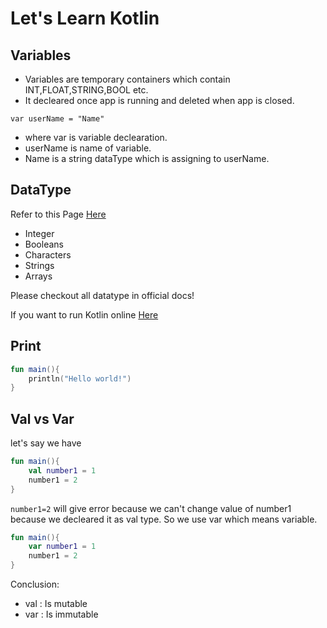 # Let's Learn Kotlin
## Variables
- Variables are temporary containers which contain INT,FLOAT,STRING,BOOL etc.
- It decleared once app is running and deleted when app is closed.
```
var userName = "Name" 
```
- where var is variable declearation.
- userName is name of variable.
- Name is a string dataType which is assigning to userName.


## DataType
Refer to this Page [Here](https://kotlinlang.org/docs/numbers.html)
- Integer
- Booleans
- Characters
- Strings
- Arrays

Please checkout all datatype in official docs!

If you want to run Kotlin online [Here](https://play.kotlinlang.org/#eyJ2ZXJzaW9uIjoiMi4wLjAiLCJwbGF0Zm9ybSI6ImphdmEiLCJhcmdzIjoiIiwibm9uZU1hcmtlcnMiOnRydWUsInRoZW1lIjoiaWRlYSIsImNvZGUiOiIvKipcbiAqIFlvdSBjYW4gZWRpdCwgcnVuLCBhbmQgc2hhcmUgdGhpcyBjb2RlLlxuICogcGxheS5rb3RsaW5sYW5nLm9yZ1xuICovXG5mdW4gbWFpbigpIHtcbiAgICBwcmludGxuKFwiSGVsbG8sIHdvcmxkISEhXCIpXG59In0=)

## Print
```Kotlin
fun main(){
    println("Hello world!")
}
```

## Val vs Var

let's say we have
```Kotlin
fun main(){
    val number1 = 1
    number1 = 2
}
```
```number1=2``` will give error because we can't change value of number1 because we decleared it as val type. So we use var which means variable.
```Kotlin
fun main(){
    var number1 = 1
    number1 = 2
}
``` 
Conclusion:
- val : Is mutable
- var : Is immutable

